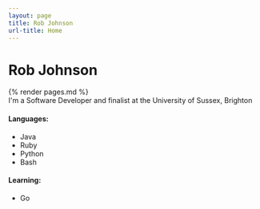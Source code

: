 ```yaml
---
layout: page
title: Rob Johnson
url-title: Home
---
```


<div itemscope itemtype="http://schema.org/Person">
  <div class="row" id="content">
    <div class="span3">
      <h1><span itemprop="name">Rob Johnson</span></h1>
      {% render pages.md %}
    </div>
  </div>
  I'm a <span itemprop="jobTitle">Software Developer</span> and finalist at the 
  <span itemprop="alumniOf">University of Sussex</span>,
  <span itemprop="address" itemscope itemtype="http://schema.org/PostalAddress">
  <span itemprop="addressLocality">Brighton</span>
  </span>
  <meta itemprop="url" content="rob-johnson.me" />
</div>

#### Languages:
* Java
* Ruby
* Python
* Bash

#### Learning:
* Go
